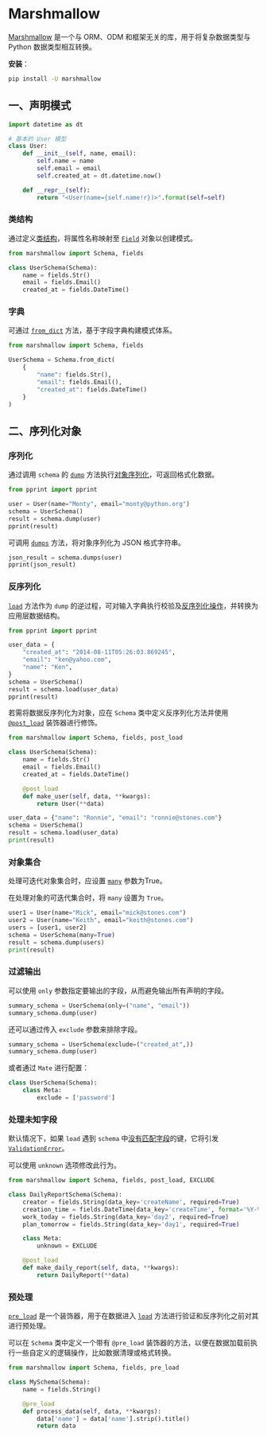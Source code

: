 # Marshmallow

[Marshmallow](https://github.com/marshmallow-code/marshmallow) 是一个与 ORM、ODM 和框架无关的库，用于将复杂数据类型与 Python 数据类型相互转换。

**安装**：

```sh
pip install -U marshmallow
```

## 一、声明模式

```python
import datetime as dt

# 基本的 User 模型
class User:
    def __init__(self, name, email):
        self.name = name
        self.email = email
        self.created_at = dt.datetime.now()

    def __repr__(self):
        return "<User(name={self.name!r})>".format(self=self)
```

### 类结构

通过定义[类结构](https://marshmallow.readthedocs.io/en/stable/quickstart.html#declaring-schemas)，将属性名称映射至 [`Field`](https://marshmallow.readthedocs.io/en/stable/marshmallow.fields.html#marshmallow.fields.Field) 对象以创建模式。

```python
from marshmallow import Schema, fields

class UserSchema(Schema):
    name = fields.Str()
    email = fields.Email()
    created_at = fields.DateTime()
```

### 字典

可通过 [`from_dict`](https://marshmallow.readthedocs.io/en/stable/top_level.html#marshmallow.Schema.from_dict) 方法，基于字段字典构建模式体系。

```python
from marshmallow import Schema, fields

UserSchema = Schema.from_dict(
    {
        "name": fields.Str(),
        "email": fields.Email(),
        "created_at": fields.DateTime()
    }
)
```

## 二、序列化对象

### 序列化

通过调用 `schema` 的 [`dump`](https://marshmallow.readthedocs.io/en/stable/top_level.html#marshmallow.Schema.dump) 方法执行[对象序列化](https://marshmallow.readthedocs.io/en/stable/quickstart.html#serializing-objects-dumping)，可返回格式化数据。

```python
from pprint import pprint

user = User(name="Monty", email="monty@python.org")
schema = UserSchema()
result = schema.dump(user)
pprint(result)
```

可调用 [`dumps`](https://marshmallow.readthedocs.io/en/stable/top_level.html#marshmallow.Schema.dumps) 方法，将对象序列化为 JSON 格式字符串。

```python
json_result = schema.dumps(user)
pprint(json_result)
```

### 反序列化

[`load`](https://marshmallow.readthedocs.io/en/stable/top_level.html#marshmallow.Schema.load) 方法作为 `dump` 的逆过程，可对输入字典执行校验及[反序列化操作](https://marshmallow.readthedocs.io/en/stable/quickstart.html#deserializing-objects-loading)，并转换为应用层数据结构。

```python
from pprint import pprint

user_data = {
    "created_at": "2014-08-11T05:26:03.869245",
    "email": "ken@yahoo.com",
    "name": "Ken",
}
schema = UserSchema()
result = schema.load(user_data)
pprint(result)
```

若需将数据反序列化为对象，应在 `Schema` 类中定义反序列化方法并使用 [`@post_load`](https://marshmallow.readthedocs.io/en/stable/marshmallow.decorators.html#marshmallow.decorators.post_load) 装饰器进行修饰。

```python
from marshmallow import Schema, fields, post_load

class UserSchema(Schema):
    name = fields.Str()
    email = fields.Email()
    created_at = fields.DateTime()

    @post_load
    def make_user(self, data, **kwargs):
        return User(**data)

user_data = {"name": "Ronnie", "email": "ronnie@stones.com"}
schema = UserSchema()
result = schema.load(user_data)
print(result)
```

### 对象集合

处理可迭代对象集合时，应设置 [`many`](https://marshmallow.readthedocs.io/en/stable/marshmallow.schema.html#marshmallow.schema.Schema.Meta.many) 参数为True。

在处理对象的可迭代集合时，将 `many` 设置为 `True`。

```python
user1 = User(name="Mick", email="mick@stones.com")
user2 = User(name="Keith", email="keith@stones.com")
users = [user1, user2]
schema = UserSchema(many=True)
result = schema.dump(users)
print(result)
```

### 过滤输出

可以使用 `only` 参数指定要输出的字段，从而避免输出所有声明的字段。

```python
summary_schema = UserSchema(only=("name", "email"))
summary_schema.dump(user)
```

还可以通过传入 `exclude` 参数来排除字段。

```python
summary_schema = UserSchema(exclude=("created_at",))
summary_schema.dump(user)
```

或者通过 `Mate` 进行配置：

```python
class UserSchema(Schema):
    class Meta:
        exclude = ['password']
```



### 处理未知字段

默认情况下，如果 `load` 遇到 `schema` 中[没有匹配字段](https://marshmallow.readthedocs.io/en/stable/quickstart.html#handling-unknown-fields)的键，它将引发 [`ValidationError`](https://marshmallow.readthedocs.io/en/stable/marshmallow.exceptions.html#marshmallow.exceptions.ValidationError)。

可以使用 `unknown` 选项修改此行为。

```python
from marshmallow import Schema, fields, post_load, EXCLUDE

class DailyReportSchema(Schema):
    creator = fields.String(data_key='createName', required=True)
    creation_time = fields.DateTime(data_key='createTime', format='%Y-%m-%d %H:%M', required=True)
    work_today = fields.String(data_key='day2', required=True)
    plan_tomorrow = fields.String(data_key='day1', required=True)

    class Meta:
        unknown = EXCLUDE

    @post_load
    def make_daily_report(self, data, **kwargs):
        return DailyReport(**data)
```

### 预处理

[`pre_load`](https://marshmallow.readthedocs.io/en/stable/marshmallow.decorators.html#marshmallow.decorators.pre_load) 是一个装饰器，用于在数据进入 [`load`](https://marshmallow.readthedocs.io/en/stable/api_reference.html#marshmallow.Schema.load) 方法进行验证和反序列化之前对其进行预处理。

可以在 `Schema` 类中定义一个带有 `@pre_load` 装饰器的方法，以便在数据加载前执行一些自定义的逻辑操作，比如数据清理或格式转换。

```python
from marshmallow import Schema, fields, pre_load

class MySchema(Schema):
    name = fields.String()

    @pre_load
    def process_data(self, data, **kwargs):
        data['name'] = data['name'].strip().title()
        return data
```

